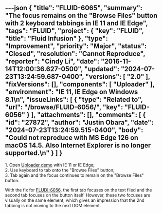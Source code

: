 ---json
{
  "title": "FLUID-6065",
  "summary": "The focus remains on the \"Browse Files\" button with 2 keyboard tabbings in IE 11 and IE Edge",
  "tags": "FLUID",
  "project": {
    "key": "FLUID",
    "title": "Fluid Infusion"
  },
  "type": "Improvement",
  "priority": "Major",
  "status": "Closed",
  "resolution": "Cannot Reproduce",
  "reporter": "Cindy Li",
  "date": "2016-11-14T12:00:36.627-0500",
  "updated": "2024-07-23T13:24:59.687-0400",
  "versions": [
    "2.0"
  ],
  "fixVersions": [],
  "components": [
    "Uploader"
  ],
  "environment": "IE 11, IE Edge on Windows 8.1\n",
  "issueLinks": [
    {
      "type": "Related to",
      "url": "/browse/FLUID-6056/",
      "key": "FLUID-6056"
    }
  ],
  "attachments": [],
  "comments": [
    {
      "id": "27872",
      "author": "Justin Obara",
      "date": "2024-07-23T13:24:59.515-0400",
      "body": "Could not reproduce with MS Edge 126 on macOS 14.5. Also Internet Explorer is no longer supported.\n"
    }
  ]
}
---
1\. Open [Uploader demo](http://build.fluidproject.org/infusion/demos/uploader/) with IE 11 or IE Edge;\
2\. Use keyboard to tab onto the "Browse Files" button;\
3\. Tab again and the focus continues to remain on the "Browse Files" button.

With the fix for [FLUDI-6056](https://issues.fluidproject.org/browse/FLUID-6056), the first tab focuses on the text filed and the second tab focuses on the button itself. However, these two focuses are visually on the same element, which gives an impression that the 2nd tabbing is not moving to the next DOM element.

        